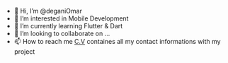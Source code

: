- 👋 Hi, I’m @deganiOmar
- 👀 I’m interested in Mobile Development
- 🌱 I’m currently learning Flutter & Dart
- 💞️ I’m looking to collaborate on ...
- 📫 How to reach me [C.V](https://cvdesignr.com/p/64c613863ac63) containes all my contact informations with my project

<!---
deganiOmar/deganiOmar is a ✨ special ✨ repository because its `README.md` (this file) appears on your GitHub profile.
You can click the Preview link to take a look at your changes.
--->
